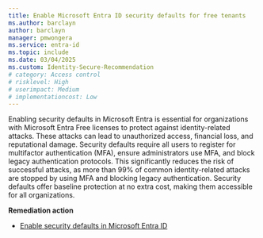 ```yaml
---
title: Enable Microsoft Entra ID security defaults for free tenants
ms.author: barclayn
author: barclayn
manager: pmwongera
ms.service: entra-id
ms.topic: include
ms.date: 03/04/2025
ms.custom: Identity-Secure-Recommendation
# category: Access control
# risklevel: High
# userimpact: Medium
# implementationcost: Low
---
```

Enabling security defaults in Microsoft Entra is essential for organizations with Microsoft Entra Free licenses to protect against identity-related attacks. These attacks can lead to unauthorized access, financial loss, and reputational damage. Security defaults require all users to register for multifactor authentication (MFA), ensure administrators use MFA, and block legacy authentication protocols. This significantly reduces the risk of successful attacks, as more than 99% of common identity-related attacks are stopped by using MFA and blocking legacy authentication. Security defaults offer baseline protection at no extra cost, making them accessible for all organizations.

**Remediation action**

- [Enable security defaults in Microsoft Entra ID](/entra/fundamentals/security-defaults#enabling-security-defaults)

